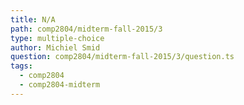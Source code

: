 ```yaml
---
title: N/A
path: comp2804/midterm-fall-2015/3
type: multiple-choice
author: Michiel Smid
question: comp2804/midterm-fall-2015/3/question.ts
tags:
  - comp2804
  - comp2804-midterm
---
```

